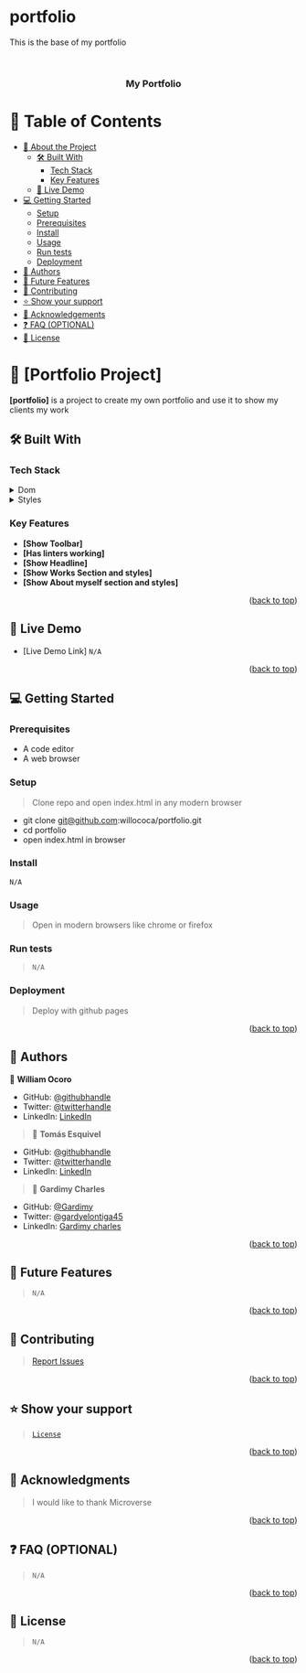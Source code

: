 # portfolio
This is the base of my portfolio
<a name="readme-top"></a>

<!--
HOW TO USE:
This is how to use this project
REQUIRED SECTIONS:
- linter files
- .html file
- .css file
- .test.md file ignored
- header with styles

-->

<div align="center">
  <br/>

  <h3><b>My Portfolio</b></h3>

</div>

<!-- TABLE OF CONTENTS -->

# 📗 Table of Contents

- [📖 About the Project](#about-project)
  - [🛠 Built With](#built-with)
    - [Tech Stack](#tech-stack)
    - [Key Features](#key-features)
  - [🚀 Live Demo](#live-demo)
- [💻 Getting Started](#getting-started)
  - [Setup](#setup)
  - [Prerequisites](#prerequisites)
  - [Install](#install)
  - [Usage](#usage)
  - [Run tests](#run-tests)
  - [Deployment](#triangular_flag_on_post-deployment)
- [👥 Authors](#authors)
- [🔭 Future Features](#future-features)
- [🤝 Contributing](#contributing)
- [⭐️ Show your support](#support)
- [🙏 Acknowledgements](#acknowledgements)
- [❓ FAQ (OPTIONAL)](#faq)
- [📝 License](#license)

<!-- PROJECT DESCRIPTION -->

# 📖 [Portfolio Project] <a name="portfolio"></a>

**[portfolio]** is a project to create my own portfolio and use 
it to show my clients my work

## 🛠 Built With <a name="built-with"></a>

### Tech Stack <a name="tech-stack"></a>

<details>
  <summary>Dom</summary>
  <ul>
    <li><a href="https://developer.mozilla.org/en-US/docs/Web/HTML">Html</a></li>
  </ul>
</details>

<details>
  <summary>Styles</summary>
  <ul>
    <li><a href="https://developer.mozilla.org/en-US/docs/Web/CSS">Css3</a></li>
  </ul>
</details>
<!-- Features -->

### Key Features <a name="key-features"></a>

- **[Show Toolbar]**
- **[Has linters working]**
- **[Show Headline]**
- **[Show Works Section and styles]**
- **[Show About myself section and styles]**

<p align="right">(<a href="#readme-top">back to top</a>)</p>

<!-- LIVE DEMO -->

## 🚀 Live Demo <a name="live-demo"></a>

- [Live Demo Link] <code>N/A</code>

<p align="right">(<a href="#readme-top">back to top</a>)</p>

<!-- GETTING STARTED -->

## 💻 Getting Started <a name="getting-started"></a>

### Prerequisites
- A code editor
- A web browser
### Setup
> Clone repo and open index.html in any modern browser
- git clone git@github.com:willococa/portfolio.git
- cd portfolio
- open index.html in browser
### Install
<code>N/A</code>
### Usage
> Open in modern browsers like chrome or firefox
### Run tests
><code>N/A</code>
### Deployment
> Deploy with github pages
<p align="right">(<a href="#readme-top">back to top</a>)</p>
<!-- AUTHORS -->

## 👥 Authors <a name="authors"></a>

👤 **William Ocoro**

- GitHub: [@githubhandle](https://github.com/willocoro)
- Twitter: [@twitterhandle](https://twitter.com/willocoro)
- LinkedIn: [LinkedIn](https://www.linkedin.com/in/william-ocor%C3%B3-591003268)


>👤 **Tomás Esquivel**

- GitHub: [@githubhandle](https://github.com/tomasesquivelgc)
- Twitter: [@twitterhandle](https://twitter.com/EsquivelTomas)
- LinkedIn: [LinkedIn](https://www.linkedin.com/in/tomas-esquivel-b2160568/)

 >👤 **Gardimy Charles**
- GitHub: [@Gardimy](https://github.com/Gardimy)
- Twitter: [@gardyelontiga45](https://twitter.com/gardyelontiga45)
- LinkedIn: [Gardimy charles](https://www.linkedin.com/in/gardimy-charles)

<p align="right">(<a href="#readme-top">back to top</a>)</p>



<!-- FUTURE FEATURES -->

## 🔭 Future Features <a name="future-features"></a>

><code>N/A</code>
<p align="right">(<a href="#readme-top">back to top</a>)</p>

<!-- CONTRIBUTING -->

## 🤝 Contributing <a name="contributing"></a>
><a href="https://github.com/willococa/portfolio/issues">Report Issues</a>
<p align="right">(<a href="#readme-top">back to top</a>)</p>

<!-- SUPPORT -->

## ⭐️ Show your support <a name="support"></a>

><code><a href="https://github.com/willococa/portfolio/blob/main/LICENSE">License</a></code>

<p align="right">(<a href="#readme-top">back to top</a>)</p>

<!-- ACKNOWLEDGEMENTS -->

## 🙏 Acknowledgments <a name="acknowledgements"></a>

> I would like to thank Microverse

<p align="right">(<a href="#readme-top">back to top</a>)</p>

<!-- FAQ (optional) -->

## ❓ FAQ (OPTIONAL) <a name="faq"></a>

><code>N/A</code>

<p align="right">(<a href="#readme-top">back to top</a>)</p>

<!-- LICENSE -->

## 📝 License <a name="license"></a>
><code>N/A</code>
<p align="right">(<a href="#readme-top">back to top</a>)</p>

